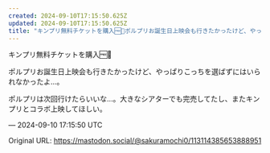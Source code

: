 ```yaml
---
created: 2024-09-10T17:15:50.625Z
updated: 2024-09-10T17:15:50.625Z
title: "キンプリ無料チケットを購入🆓🎫ポルプリお誕生日上映会も行きたかったけど、やっぱり[...]"
---
```


<p>キンプリ無料チケットを購入🆓🎫</p><p>ポルプリお誕生日上映会も行きたかったけど、やっぱりこっちを選ばずにはいられなかったよ…。</p><p>ポルプリは次回行けたらいいな…。大きなシアターでも完売してたし、またキンプリとコラボ上映してほしい。</p>

&mdash; 2024-09-10 17:15:50 UTC

Original URL: https://mastodon.social/@sakuramochi0/113114385653888951
